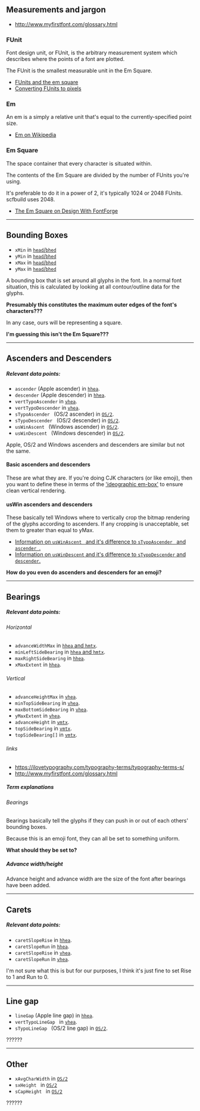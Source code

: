 ## Measurements and jargon

- http://www.myfirstfont.com/glossary.html

### FUnit

Font design unit, or FUnit, is the arbitrary measurement system which describes where the points of a font are plotted.

The FUnit is the smallest measurable unit in the Em Square.

- [FUnits and the em square](https://docs.microsoft.com/en-us/typography/opentype/spec/ttch01#funits-and-the-em-square)
- [Converting FUnits to pixels](https://docs.microsoft.com/en-us/typography/opentype/spec/ttch01#converting-funits-to-pixels)


### Em

An em is a simply a relative unit that's equal to the currently-specified point size.

- [Em on Wikipedia](https://en.wikipedia.org/wiki/Em_(typography))


### Em Square

The space container that every character is situated within.

The contents of the Em Square are divided by the number of FUnits you're using.

It's preferable to do it in a power of 2, it's typically 1024 or 2048 FUnits. scfbuild uses 2048.

- [The Em Square on Design With FontForge](http://designwithfontforge.com/en-US/The_EM_Square.html)

----

## Bounding Boxes

- `xMin` in [`head`/`bhed`](../tables/header.md)
- `yMin` in [`head`/`bhed`](../tables/header.md)
- `xMax` in [`head`/`bhed`](../tables/header.md)
- `yMax` in [`head`/`bhed`](../tables/header.md)

A bounding box that is set around all glyphs in the font. In a normal font situation, this is calculated by looking at all contour/outline data for the glyphs.

**Presumably this constitutes the maximum outer edges of the font's characters???**

In any case, ours will be representing a square.

**I'm guessing this isn't the Em Square???**

----

## Ascenders and Descenders

##### Relevant data points:
- `ascender` (Apple ascender) in [`hhea`](../tables/horizontal_metrics.md).
- `descender` (Apple descender) in [`hhea`](../tables/horizontal_metrics.md).
- `vertTypoAscender` in [`vhea`](../tables/vertical_metrics.md).
- `vertTypoDescender` in [`vhea`](../tables/vertical_metrics.md).
- `sTypoAscender ` (OS/2 ascender) in [`OS/2`](../tables/os_2.md).
- `sTypoDescender ` (OS/2 descender) in [`OS/2`](../tables/os_2.md).
- `usWinAscent ` (Windows ascender) in [`OS/2`](../tables/os_2.md).
- `usWinDescent ` (Windows descender) in [`OS/2`](../tables/os_2.md).

Apple, OS/2 and Windows ascenders and descenders are similar but not the same.

#### Basic ascenders and descenders

These are what they are. If you're doing CJK characters (or like emoji), then you want to define these in terms of the ['ideographic em-box'](https://docs.microsoft.com/en-gb/typography/opentype/spec/baselinetags#ideoembox) to ensure clean vertical rendering.


#### usWin ascenders and descenders

These basically tell Windows where to vertically crop the bitmap rendering of the glyphs according to ascenders. If any cropping is unacceptable, set them to greater than equal to yMax.

- [Information on `usWinAscent ` and it's difference to `sTypoAscender ` and `ascender `.](https://docs.microsoft.com/en-gb/typography/opentype/spec/os2#uswinascent)
- [Information on `usWinDescent` and it's difference to `sTypoDescender` and `descender`.](https://docs.microsoft.com/en-gb/typography/opentype/spec/os2#uswindescent)

**How do you even do ascenders and descenders for an emoji?**

----

## Bearings

##### Relevant data points:

###### Horizontal
- `advanceWidthMax` in [`hhea` and `hmtx`](../tables/horizontal_metrics.md).
- `minLeftSideBearing` in [`hhea` and `hmtx`](../tables/horizontal_metrics.md).
- `maxRightSideBearing` in [`hhea`](../tables/horizontal_metrics.md).
- `xMaxExtent` in [`hhea`](../tables/horizontal_metrics.md).

###### Vertical
- `advanceHeightMax` in [`vhea`](../tables/vertical_metrics.md).
- `minTopSideBearing` in [`vhea`](../tables/vertical_metrics.md).
- `maxBottomSideBearing` in [`vhea`](../tables/vertical_metrics.md).
- `yMaxExtent` in [`vhea`](../tables/vertical_metrics.md).
- `advanceHeight` in [`vmtx`](../tables/vertical_metrics.md).
- `topSideBearing` in [`vmtx`](../tables/vertical_metrics.md).
- `topSideBearing[]` in [`vmtx`](../tables/vertical_metrics.md).

###### links

- https://ilovetypography.com/typography-terms/typography-terms-s/
- http://www.myfirstfont.com/glossary.html

##### Term explanations

###### Bearings
Bearings basically tell the glyphs if they can push in or out of each others' bounding boxes.

Because this is an emoji font, they can all be set to something uniform.

**What should they be set to?**

##### Advance width/height
Advance height and advance width are the size of the font after bearings have been added.


----

## Carets

##### Relevant data points:
- `caretSlopeRise` in [`hhea`](../tables/horizontal_metrics.md).
- `caretSlopeRun` in [`hhea`](../tables/horizontal_metrics.md).
- `caretSlopeRise` in [`vhea`](../tables/vertical_metrics.md).
- `caretSlopeRun` in [`vhea`](../tables/vertical_metrics.md).

I'm not sure what this is but for our purposes, I think it's just fine to set Rise to 1 and Run to 0.


---

## Line gap

- `lineGap` (Apple line gap) in [`hhea`](../tables/horizontal_metrics.md).
- `vertTypoLineGap ` in [`vhea`](../tables/vertical_metrics.md).
- `sTypoLineGap ` (OS/2 line gap) in [`OS/2`](../tables/os_2.md).

??????


---

## Other

- `xAvgCharWidth` in [`OS/2`](../tables/os_2.md)
- `sxHeight ` in [`OS/2`](../tables/os_2.md)
- `sCapHeight ` in [`OS/2`](../tables/os_2.md)

??????
